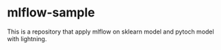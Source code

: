 # mlflow-sample

This is a repository that apply mlflow on sklearn model and pytoch model with lightning.
